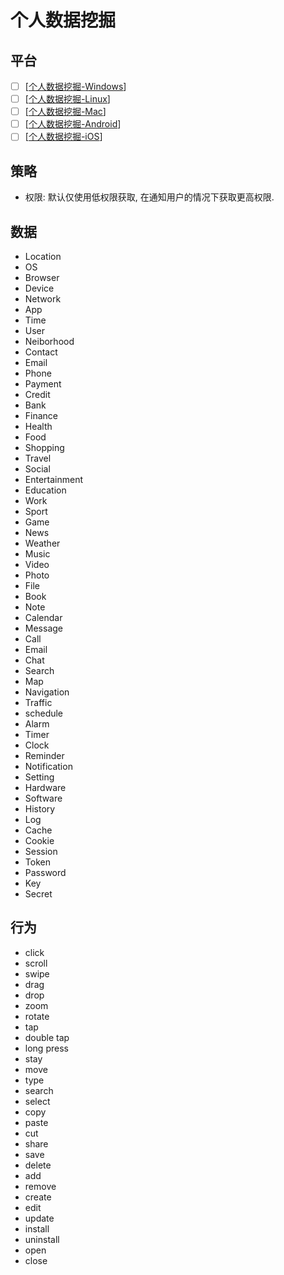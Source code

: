 # 个人数据挖掘

## 平台

- [ ] [[个人数据挖掘-Windows]]
- [ ] [[个人数据挖掘-Linux]]
- [ ] [[个人数据挖掘-Mac]]
- [ ] [[个人数据挖掘-Android]]
- [ ] [[个人数据挖掘-iOS]]

## 策略

- 权限: 默认仅使用低权限获取, 在通知用户的情况下获取更高权限.

## 数据

- Location
- OS
- Browser
- Device
- Network
- App
- Time
- User
- Neiborhood
- Contact
- Email
- Phone
- Payment
- Credit
- Bank
- Finance
- Health
- Food
- Shopping
- Travel
- Social
- Entertainment
- Education
- Work
- Sport
- Game
- News
- Weather
- Music
- Video
- Photo
- File
- Book
- Note
- Calendar
- Message
- Call
- Email
- Chat
- Search
- Map
- Navigation
- Traffic
- schedule
- Alarm
- Timer
- Clock
- Reminder
- Notification
- Setting
- Hardware
- Software
- History
- Log
- Cache
- Cookie
- Session
- Token
- Password
- Key
- Secret

## 行为

- click
- scroll
- swipe
- drag
- drop
- zoom
- rotate
- tap
- double tap
- long press
- stay
- move
- type
- search
- select
- copy
- paste
- cut
- share
- save
- delete
- add
- remove
- create
- edit
- update
- install
- uninstall
- open
- close


[//begin]: # "Autogenerated link references for markdown compatibility"
[个人数据挖掘-Windows]: 个人数据挖掘-Windows.md "个人数据挖掘-Windows"
[个人数据挖掘-Linux]: 个人数据挖掘-Linux.md "个人数据挖掘-Linux"
[个人数据挖掘-Mac]: 个人数据挖掘-Mac.md "个人数据挖掘-Mac"
[个人数据挖掘-Android]: 个人数据挖掘-Android.md "个人数据挖掘-Android"
[个人数据挖掘-iOS]: 个人数据挖掘-iOS.md "个人数据挖掘-iOS"
[//end]: # "Autogenerated link references"
